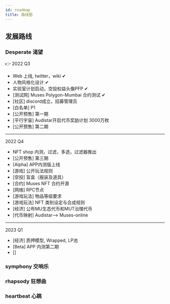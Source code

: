 ```yaml
---
id: roadmap
title: 路线图
---
```

## 发展路线

### Desperate 渴望
👉 2022 Q3
- Web 上线, twitter，wiki ✔
- 人物风格化设计 ✔
- 实验室计划启动，空投权益头像PFP ✔
- [测试网] Muses Polygon-Mumbai 合约测试 ✔
- [社区] discord成立，招募管理员
- [白名单] P1
- [公开预售] 第一期
- [平行宇宙] Audistar开启代币奖励计划 3000万枚
- [公开预售] 第二期

***

2022 Q4
- NFT shop 内测，过滤，多选，过滤器推出
- [公开预售] 第三期
- [Alpha] APP内测版上线
- [游戏] 公开玩法规则
- [空投] 盲盒（服装及道具）
- [合约] Muses NFT 合约开源
- [网络] RPC节点
- [游戏玩法] 物品等级要求
- [游戏玩法] NFT 类别设定与合成规则
- [经济] 公布MU生态代币和MUT治理代币
- [代币映射] Audistar--> Muses-online 


***

2023 Q1 
- [经济] 质押模型, Wrapped, LP池 
- [Beta] APP 内测第二期
- [] 


### symphony 交响乐
### rhapsody 狂想曲
### heartbeat 心跳
